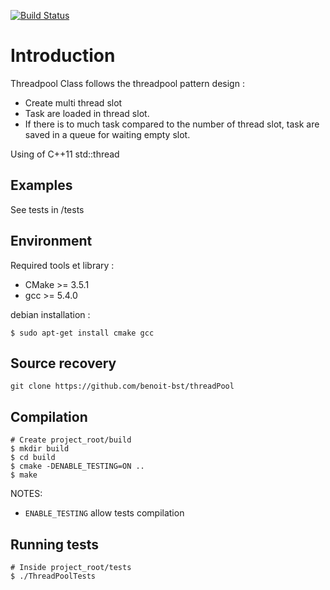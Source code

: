 [![Build Status](https://travis-ci.org/benoit-bst/threadPool.svg?branch=master)](https://travis-ci.org/benoit-bst/threadPool)

# Introduction

Threadpool Class follows the threadpool pattern design :
- Create multi thread slot
- Task are loaded in thread slot.
- If there is to much task compared to the number of thread slot, task are saved in a queue for waiting empty slot.

Using of C++11 std::thread

## Examples

See tests in /tests

## Environment

Required tools et library :

* CMake >= 3.5.1
* gcc >= 5.4.0

debian installation :
```shell
$ sudo apt-get install cmake gcc
```

## Source recovery

```
git clone https://github.com/benoit-bst/threadPool
```

## Compilation

```shell
# Create project_root/build
$ mkdir build
$ cd build
$ cmake -DENABLE_TESTING=ON ..
$ make
```
NOTES:

* `ENABLE_TESTING` allow tests compilation

## Running tests

```shell
# Inside project_root/tests
$ ./ThreadPoolTests
```
